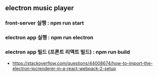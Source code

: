 ## electron music player

### front-server 실행 : npm run start

### electron app 실행 : npm run electron

### electron app 빌드 (프론트 리액트 빌드) : npm run build

- https://stackoverflow.com/questions/44008674/how-to-import-the-electron-ipcrenderer-in-a-react-webpack-2-setup
